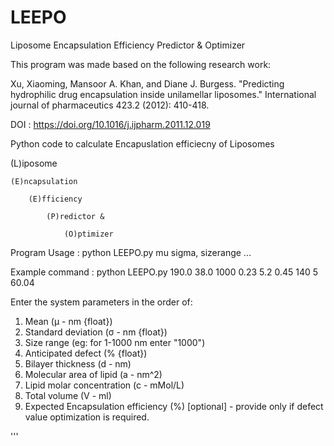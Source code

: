 # LEEPO
Liposome Encapsulation Efficiency Predictor &amp; Optimizer

This program was made based on the following research work: 

Xu, Xiaoming, Mansoor A. Khan, and Diane J. Burgess. "Predicting hydrophilic 
drug encapsulation inside unilamellar liposomes." 
International journal of pharmaceutics 423.2 (2012): 410-418.

DOI : https://doi.org/10.1016/j.ijpharm.2011.12.019



Python code to calculate Encapuslation efficiecny of Liposomes

(L)iposome

    (E)ncapsulation
    
        (E)fficiency
        
            (P)redictor &
            
                (O)ptimizer
            
Program Usage : python LEEPO.py mu sigma, sizerange ... 

Example command : python LEEPO.py 190.0 38.0 1000 0.23 5.2 0.45 140 5 60.04

Enter the system parameters in the order of:

1. Mean                         (μ - nm {float})
2. Standard deviation           (σ - nm {float})
3. Size range                   (eg: for 1-1000 nm enter "1000")
4. Anticipated defect           (% {float})
5. Bilayer thickness           (d - nm)
6. Molecular area of lipid      (a - nm^2)
7. Lipid molar concentration    (c - mMol/L)
8. Total volume                 (V - ml)
9. Expected Encapsulation efficiency (%) [optional] - provide only if defect value optimization is required.

'''

